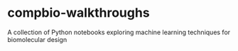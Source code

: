# compbio-walkthroughs
A collection of Python notebooks exploring machine learning techniques for biomolecular design
